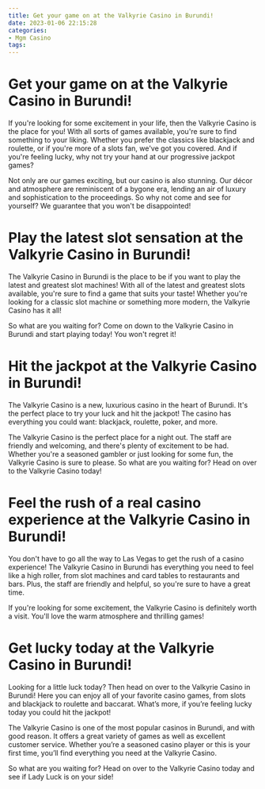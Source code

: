 ```yaml
---
title: Get your game on at the Valkyrie Casino in Burundi!
date: 2023-01-06 22:15:28
categories:
- Mgm Casino
tags:
---
```



#  Get your game on at the Valkyrie Casino in Burundi!



If you're looking for some excitement in your life, then the Valkyrie Casino is the place for you! With all sorts of games available, you're sure to find something to your liking. Whether you prefer the classics like blackjack and roulette, or if you're more of a slots fan, we've got you covered. And if you're feeling lucky, why not try your hand at our progressive jackpot games?

Not only are our games exciting, but our casino is also stunning. Our décor and atmosphere are reminiscent of a bygone era, lending an air of luxury and sophistication to the proceedings. So why not come and see for yourself? We guarantee that you won't be disappointed!

#  Play the latest slot sensation at the Valkyrie Casino in Burundi!

The Valkyrie Casino in Burundi is the place to be if you want to play the latest and greatest slot machines! With all of the latest and greatest slots available, you're sure to find a game that suits your taste! Whether you're looking for a classic slot machine or something more modern, the Valkyrie Casino has it all!

So what are you waiting for? Come on down to the Valkyrie Casino in Burundi and start playing today! You won't regret it!

#  Hit the jackpot at the Valkyrie Casino in Burundi!
The Valkyrie Casino is a new, luxurious casino in the heart of Burundi. It's the perfect place to try your luck and hit the jackpot! The casino has everything you could want: blackjack, roulette, poker, and more.

The Valkyrie Casino is the perfect place for a night out. The staff are friendly and welcoming, and there's plenty of excitement to be had. Whether you're a seasoned gambler or just looking for some fun, the Valkyrie Casino is sure to please. So what are you waiting for? Head on over to the Valkyrie Casino today!

#  Feel the rush of a real casino experience at the Valkyrie Casino in Burundi!

You don't have to go all the way to Las Vegas to get the rush of a casino experience! The Valkyrie Casino in Burundi has everything you need to feel like a high roller, from slot machines and card tables to restaurants and bars. Plus, the staff are friendly and helpful, so you're sure to have a great time.

If you're looking for some excitement, the Valkyrie Casino is definitely worth a visit. You'll love the warm atmosphere and thrilling games!

#  Get lucky today at the Valkyrie Casino in Burundi!

Looking for a little luck today? Then head on over to the Valkyrie Casino in Burundi! Here you can enjoy all of your favorite casino games, from slots and blackjack to roulette and baccarat. What’s more, if you’re feeling lucky today you could hit the jackpot!

The Valkyrie Casino is one of the most popular casinos in Burundi, and with good reason. It offers a great variety of games as well as excellent customer service. Whether you’re a seasoned casino player or this is your first time, you’ll find everything you need at the Valkyrie Casino.

So what are you waiting for? Head on over to the Valkyrie Casino today and see if Lady Luck is on your side!